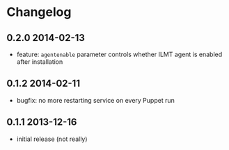 # Changelog

## 0.2.0 2014-02-13
- feature: `agentenable` parameter controls whether ILMT agent is enabled after installation

## 0.1.2 2014-02-11
- bugfix: no more restarting service on every Puppet run

## 0.1.1 2013-12-16
- initial release (not really)

